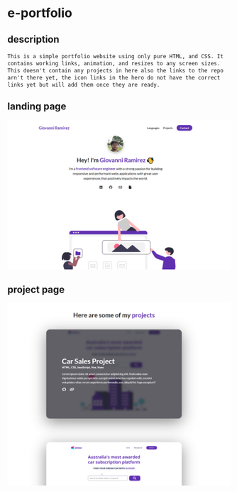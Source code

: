 # e-portfolio

## description
    This is a simple portfolio website using only pure HTML, and CSS. It contains working links, animation, and resizes to any screen sizes.
    This doesn't contain any projects in here also the links to the repo arn't there yet, the icon links in the hero do not have the correct links yet but will add them once they are ready.

## landing page
![Alt text](./assets/e-port-image2.png)
## project page
![Alt text](./assets/e-port-image.png)